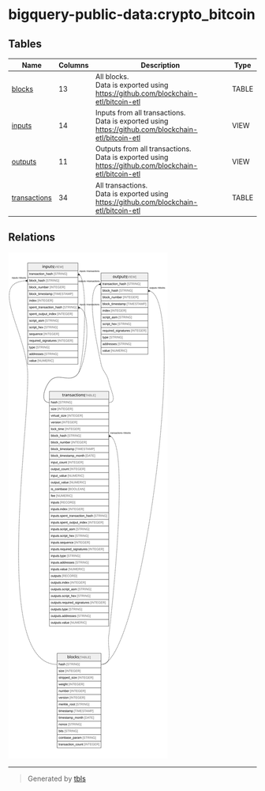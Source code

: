 # bigquery-public-data:crypto_bitcoin

## Tables

| Name | Columns | Description | Type |
| ---- | ------- | ------- | ---- |
| [blocks](blocks.md) | 13 | All blocks.<br>Data is exported using https://github.com/blockchain-etl/bitcoin-etl | TABLE |
| [inputs](inputs.md) | 14 | Inputs from all transactions.<br>Data is exported using https://github.com/blockchain-etl/bitcoin-etl | VIEW |
| [outputs](outputs.md) | 11 | Outputs from all transactions.<br>Data is exported using https://github.com/blockchain-etl/bitcoin-etl | VIEW |
| [transactions](transactions.md) | 34 | All transactions.<br>Data is exported using https://github.com/blockchain-etl/bitcoin-etl<br> | TABLE |

## Relations

![er](schema.svg)

---

> Generated by [tbls](https://github.com/k1LoW/tbls)
